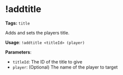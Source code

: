 # !addtitle

**Tags:** `title`

Adds and sets the players title.

**Usage**: `!addtitle <titleId> (player)`

**Parameters**:
- `titleId`: The ID of the title to give
- `player`: (Optional) The name of the player to target
